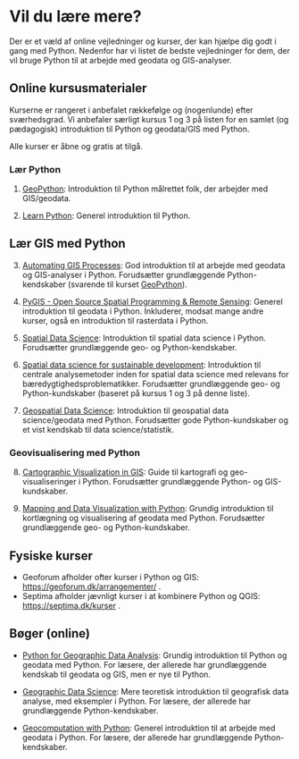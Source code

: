 # Vil du lære mere?

Der er et væld af online vejledninger og kurser, der kan hjælpe dig godt i gang med Python. Nedenfor har vi listet de bedste vejledninger for dem, der vil bruge Python til at arbejde med geodata og GIS-analyser.

## Online kursusmaterialer

Kurserne er rangeret i anbefalet rækkefølge og (nogenlunde) efter sværhedsgrad. Vi anbefaler særligt kursus 1 og 3 på listen for en samlet (og pædagogisk) introduktion til Python og geodata/GIS med Python.

Alle kurser er åbne og gratis at tilgå.

### Lær Python

1. [GeoPython](https://geo-python-site.readthedocs.io/en/latest/index.html): Introduktion til Python målrettet folk, der arbejder med GIS/geodata.

2. [Learn Python](https://github.com/anastassiavybornova/learn-python): Generel introduktion til Python.

## Lær GIS med Python

3. [Automating GIS Processes](https://autogis-site.readthedocs.io/en/latest/): God introduktion til at arbejde med geodata og GIS-analyser i Python. Forudsætter grundlæggende Python-kendskaber (svarende til kurset [GeoPython](https://geo-python-site.readthedocs.io/en/latest/index.html)).

4. [PyGIS - Open Source Spatial Programming & Remote Sensing](https://pygis.io/docs/a_intro.html#): Generel introduktion til geodata i Python. Inkluderer, modsat mange andre kurser, også en introduktion til rasterdata i Python.

5. [Spatial Data Science](https://martinfleischmann.net/sds/): Introduktion til spatial data science i Python. Forudsætter grundlæggende geo- og Python-kendskaber.

6. [Spatial data science for sustainable development](https://sustainability-gis.readthedocs.io/en/2024/): Introduktion til centrale analysemetoder inden for spatial data science med relevans for bæredygtighedsproblematikker. Forudsætter grundlæggende geo- og Python-kundskaber (baseret på kursus 1 og 3 på denne liste).

7. [Geospatial Data Science](https://github.com/mszell/geospatialdatascience/tree/2023): Introduktion til geospatial data science/geodata med Python. Forudsætter gode Python-kundskaber og et vist kendskab til data science/statistik.

### Geovisualisering med Python

8. [Cartographic Visualization in GIS](https://cartogis.readthedocs.io/en/latest/index.html): Guide til kartografi og geo-visualiseringer i Python. Forudsætter grundlæggende Python- og GIS-kundskaber.


9. [Mapping and Data Visualization with Python](https://courses.spatialthoughts.com/python-dataviz.html): Grundig introduktion til kortlægning og visualisering af geodata med Python. Forudsætter grundlæggende geo- og Python-kundskaber.


<!-- - https://spatial-analytics.readthedocs.io/en/latest/index.html# -->

## Fysiske kurser

- Geoforum afholder ofter kurser i Python og GIS: https://geoforum.dk/arrangementer/ .
- Septima afholder jævnligt kurser i at kombinere Python og QGIS: https://septima.dk/kurser .


## Bøger (online)

- [Python for Geographic Data Analysis](https://pythongis.org/): Grundig introduktion til Python og geodata med Python. For læsere, der allerede har grundlæggende kendskab til geodata og GIS, men er nye til Python.

- [Geographic Data Science](https://geographicdata.science/book/intro.html): Mere teoretisk introduktion til geografisk data analyse, med eksempler i Python. For læsere, der allerede har grundlæggende Python-kendskaber.

- [Geocomputation with Python](https://py.geocompx.org/): Generel introduktion til at arbejde med geodata i Python. For læsere, der allerede har grundlæggende Python-kendskaber.

